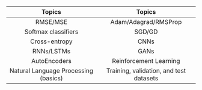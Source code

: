 | Topics  | Topics |
| :---: | :---: |
| RMSE/MSE |  Adam/Adagrad/RMSProp  |
| Softmax classifiers |  SGD/GD  |
| Cross-entropy | CNNs |
| RNNs/LSTMs | GANs |
| AutoEncoders | Reinforcement Learning |
| Natural Language Processing (basics) | Training, validation, and test datasets |


